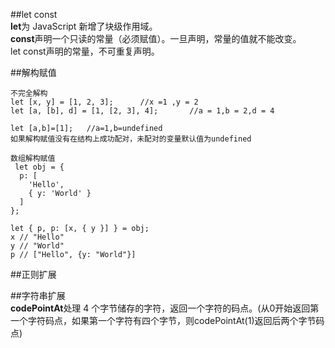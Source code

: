 ##let const   
**let**为 JavaScript 新增了块级作用域。    
**const**声明一个只读的常量（必须赋值）。一旦声明，常量的值就不能改变。    
let const声明的常量，不可重复声明。     

##解构赋值    
```  
不完全解构       
let [x, y] = [1, 2, 3];      //x =1 ,y = 2    
let [a, [b], d] = [1, [2, 3], 4];       //a = 1,b = 2,d = 4    
```

```    
let [a,b]=[1];   //a=1,b=undefined     
如果解构赋值没有在结构上成功配对，未配对的变量默认值为undefined 
```

``` 
数组解构赋值
 let obj = {
  p: [
    'Hello',
    { y: 'World' }
  ]
};

let { p, p: [x, { y }] } = obj;
x // "Hello"
y // "World"
p // ["Hello", {y: "World"}]
```

##正则扩展

##字符串扩展   
**codePointAt**处理 4 个字节储存的字符，返回一个字符的码点。(从0开始返回第一个字符码点，如果第一个字符有四个字节，则codePointAt(1)返回后两个字节码点)   